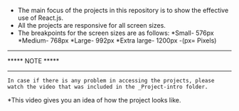 * The main focus of the projects in this repository is to show the effective use of React.js.
* All the projects are responsive for all screen sizes.
* The breakpoints for the screen sizes are as follows:
    *Small- 576px
    *Medium- 768px
    *Large- 992px
    *Extra large- 1200px
                              -(px= Pixels)


***              ***
*****   NOTE   *****
***              ***
    In case if there is any problem in accessing the projects, please watch the video that was included in the _Project-intro folder.
  
*This video gives you an idea of how the project looks like.
